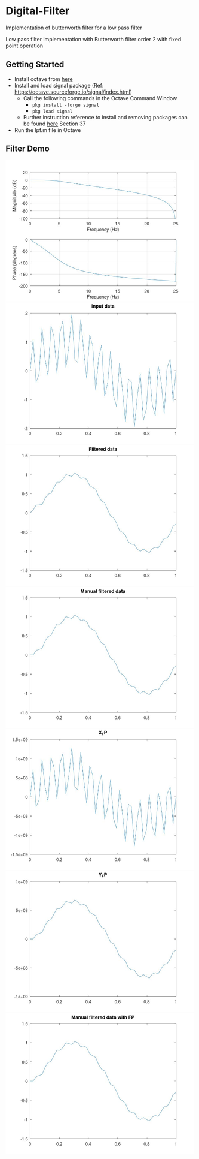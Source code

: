 # Digital-Filter
Implementation of butterworth filter for a low pass filter

Low pass filter implementation with Butterworth filter order 2 with fixed point operation

## Getting Started
- Install octave from [here](https://octave.org/download)
- Install and load signal package (Ref: https://octave.sourceforge.io/signal/index.html)
  - Call the following commands in the Octave Command Window
    - `pkg install -forge signal`
    - `pkg load signal`
  - Further instruction reference to install and removing packages can be found [here](https://docs.octave.org/interpreter/) Section 37
- Run the lpf.m file in Octave

## Filter Demo
![freq_response](./images/freq_response.jpg)
![input_data](./images/input_data.jpg)
![filtered_data](./images/filtered_data.jpg)
![manual_filtered_data](./images/manual_filtered_data.jpg)
![fixedpoint_input](./images/fixedpoint_input.jpg)
![fixedpoint_output](./images/fixedpoint_output.jpg)
![fixedpoint_input_in_int](./images/fixedpoint_output_in_int.jpg)
